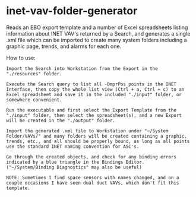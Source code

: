 # inet-vav-folder-generator
Reads an EBO export template and a number of Excel spreadsheets listing information about INET VAV's returned by a Search, and generates a single .xml file which can be imported to create many system folders including a graphic page, trends, and alarms for each one.

How to use:

	Import the Search into Workstation from the Export in the "./resources" folder.

	Execute the Search query to list all -DmprPos points in the INET Interface, then copy the whole list view (Ctrl + a, Ctrl + c) to an Excel spreadsheet and save it in the included "./input" folder, or somewhere convenient.

	Run the executable and first select the Export Template from the "./input" folder, then select the spreadsheet(s), and a new Export will be created in the "./output" folder.

	Import the generated .xml file to Workstation under "~/System Folder/VAVs/" and many folders will be created containing a graphic, trends, etc., and all should be properly bound, as long as all points use the standard INET naming convention for ASC's.

	Go through the created objects, and check for any binding errors indicated by a blue triangle in the Bindings Editor. ("~/System/Binding Diagnostics" may also be useful) 

	NOTE: Sometimes I find space sensors with names changed, and on a couple occasions I have seen dual duct VAVs, which don't fit this template.